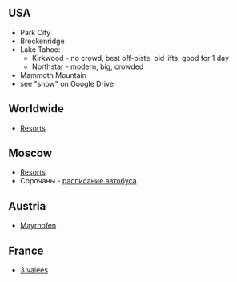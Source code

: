 ## USA

- Park City
- Breckenridge
- Lake Tahoe:
  - Kirkwood - no crowd, best off-piste, old lifts, good for 1 day
  - Northstar	- modern, big, crowded
- Mammoth Mountain
- see "snow" on Google Drive

## Worldwide

- [Resorts](http://www.skiresorts-test.com/)

## Moscow

- [Resorts](http://onboard.ru/placeitems)
- Сорочаны - [расписание автобуса](http://www.mostransavto.ru/?page=rasp&code=86&ak=6&n=42)

## Austria

- [Mayrhofen](http://www.mayrhofen.at/en/101008/101010/101015/ski-area.html)

## France

- [3 valees](http://www.les3vallees.com/)
